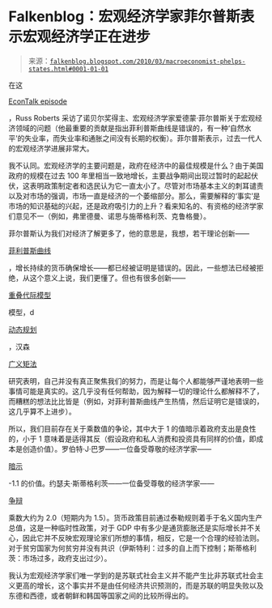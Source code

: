 <!--yml

类别：未分类

日期：2024-05-12 21:37:49

--> 

# Falkenblog：宏观经济学家菲尔普斯表示宏观经济学正在进步

> 来源：[`falkenblog.blogspot.com/2010/03/macroeconomist-phelps-states.html#0001-01-01`](http://falkenblog.blogspot.com/2010/03/macroeconomist-phelps-states.html#0001-01-01)

在这

[EconTalk episode](http://www.econtalk.org/archives/2010/02/phelps_on_unemp.html)

，Russ Roberts 采访了诺贝尔奖得主、宏观经济学家爱德蒙·菲尔普斯关于宏观经济领域的问题（他最重要的贡献是指出菲利普斯曲线是错误的，有一种‘自然水平’的失业率，而失业率和通胀之间没有长期的权衡）。菲尔普斯表示，过去一代人的宏观经济学进展非常大。

我不认同。宏观经济学的主要问题是，政府在经济中的最佳规模是什么？由于美国政府的规模在过去 100 年里相当一致地增长，主要战争期间出现过暂时的起起伏伏，这表明政策制定者和选民认为它一直太小了。尽管对市场基本主义的刺耳谴责以及对市场的强调，市场一直是经济的一个萎缩部分。那么，需要解释的‘事实’是市场的知识基础的兴起，还是政府吸引力的上升？看来知名的、有资格的经济学家们意见不一（例如，弗里德曼、诺思与施蒂格利茨、克鲁格曼）。

菲尔普斯认为我们对经济了解更多了，他的意思是，我想，若干理论创新——

[菲利普斯曲线](http://en.wikipedia.org/wiki/Phillips_curve)

，增长持续的货币确保增长——都已经被证明是错误的。因此，一些想法已经被拒绝，从这个意义上说，我们更懂了。但也有很多创新——

[重叠代际模型](http://en.wikipedia.org/wiki/Overlapping_generations_model)

模型，d

[动态规划](http://en.wikipedia.org/wiki/Dynamic_programming#Optimal_consumption_and_saving)

，汉森

[广义矩法](http://en.wikipedia.org/wiki/GMM)

研究表明，自己并没有真正聚焦我们的努力，而是让每个人都能够严谨地表明一些事情可能是真实的。这几乎没有任何帮助，因为解释一切的理论什么都解释不了，而糟糕的想法比比皆是（例如，对菲利普斯曲线产生热情，然后证明它是错误的，这几乎算不上进步）。

所以，我们目前存在关于乘数值的争论，其中大于 1 的值暗示着政府支出是良性的，小于 1 意味着是适得其反（假设政府和私人消费和投资具有同样的价值，即成本是创造价值）。罗伯特·J·巴罗——一位备受尊敬的经济学家——

[暗示](http://online.wsj.com/article/SB10001424052748704751304575079260144504040.html)

-1.1 的价值。约瑟夫·斯蒂格利茨——一位备受尊敬的经济学家——

[争辩](http://www.amazon.com/Freefall-America-Markets-Sinking-Economy/dp/0393075966/ref=sr_1_1?ie=UTF8&s=books&qid=1267455512&sr=1-1)

乘数大约为 2.0（短期内为 1.5）。货币政策目前通过泰勒规则着手于名义国内生产总值，这是一种临时性政策，对于 GDP 中有多少是通货膨胀还是实际增长并不关心，因此它并不反映宏观理论家们所想的事情，相反，它是一个合理的经验法则。对于贫穷国家为何贫穷并没有共识（伊斯特利：过多的自上而下控制；斯蒂格利茨：市场过多，政府支出过少）。

我认为宏观经济学家们唯一学到的是苏联式社会主义并不能产生比非苏联式社会主义更高的增长，这个事实并不是由任何经济共识预测的，而是苏联的明显失败以及东德和西德，或者朝鲜和韩国等国家之间的比较所得出的。
